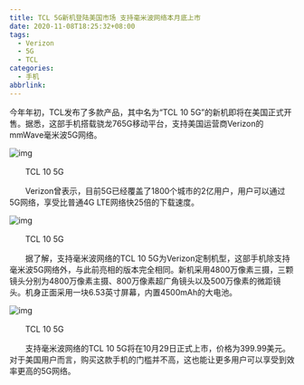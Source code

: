 ```yaml
---
title: TCL 5G新机登陆美国市场 支持毫米波网络本月底上市
date: 2020-11-08T18:25:32+08:00
tags:
  - Verizon
  - 5G
  - TCL
categories:
  - 手机
abbrlink:
---
```


今年年初，TCL发布了多款产品，其中名为“TCL 10 5G”的新机即将在美国正式开售。据悉，这部手机搭载骁龙765G移动平台，支持美国运营商Verizon的mmWave毫米波5G网络。

![img](https://cdn.jsdelivr.net/gh/yakeing/Documentation@main/Hexo/images/b4cd-kcaeqzx7358458.jpg)

　　TCL 10 5G

　　Verizon曾表示，目前5G已经覆盖了1800个城市的2亿用户，用户可以通过5G网络，享受比普通4G LTE网络快25倍的下载速度。

![img](https://cdn.jsdelivr.net/gh/yakeing/Documentation@main/Hexo/images/81a7-kcaeqzx7358459.jpg)

　　TCL 10 5G

　　据了解，支持毫米波网络的TCL 10 5G为Verizon定制机型，这部手机除支持毫米波5G网络外，与此前亮相的版本完全相同。新机采用4800万像素三摄，三颗镜头分别为4800万像素主摄、800万像素超广角镜头以及500万像素的微距镜头。机身正面采用一块6.53英寸屏幕，内置4500mAh的大电池。

![img](https://cdn.jsdelivr.net/gh/yakeing/Documentation@main/Hexo/images/18a8-kcaeqzx7358593.jpg)

　　TCL 10 5G

　　支持毫米波网络的TCL 10 5G将在10月29日正式上市，价格为399.99美元。对于美国用户而言，购买这款手机的门槛并不高，这也能让更多用户可以享受到效率更高的5G网络。